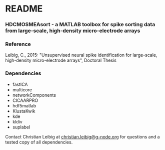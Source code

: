 # README #

### HDCMOSMEAsort - a MATLAB toolbox for spike sorting data from large-scale, high-density micro-electrode arrays ###

### Reference ###

Leibig, C., 2015: "Unsupervised neural spike identification for large-scale, high-density micro-electrode arrays", Doctoral Thesis

### Dependencies ###

* fastICA
* multicore
* networkComponents
* CICAARPRO
* hdf5matlab
* KlustaKwik
* kde
* kldiv
* suplabel

Contact Christian Leibig at christian.leibig@g-node.org for questions and a tested copy of all dependencies.